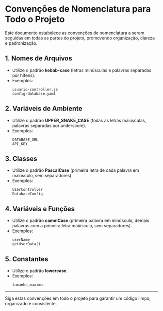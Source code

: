 # Convenções de Nomenclatura para Todo o Projeto

Este documento estabelece as convenções de nomenclatura a serem seguidas em todas as partes do projeto, promovendo organização, clareza e padronização.

## 1. Nomes de Arquivos

- Utilize o padrão **kebab-case** (letras minúsculas e palavras separadas por hífens).
- Exemplos:
    ```
    usuario-controller.js
    config-database.yaml
    ```

## 2. Variáveis de Ambiente

- Utilize o padrão **UPPER_SNAKE_CASE** (todas as letras maiúsculas, palavras separadas por underscore).
- Exemplos:
    ```
    DATABASE_URL
    API_KEY
    ```

## 3. Classes

- Utilize o padrão **PascalCase** (primeira letra de cada palavra em maiúsculo, sem separadores).
- Exemplos:
    ```
    UserController
    DatabaseConfig
    ```

## 4. Variáveis e Funções

- Utilize o padrão **camelCase** (primeira palavra em minúsculo, demais palavras com a primeira letra maiúscula, sem separadores).
- Exemplos:
    ```
    userName
    getUserData()
    ```

## 5. Constantes

- Utilize o padrão **lowercase**.
- Exemplos:
    ```
    tamanho_maximo
    ```

---

Siga estas convenções em todo o projeto para garantir um código limpo, organizado e consistente.